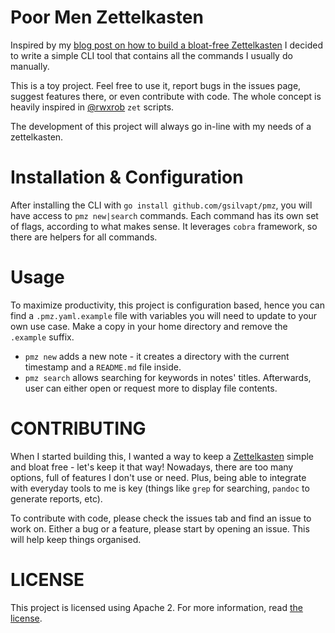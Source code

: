 # Poor Men Zettelkasten  
Inspired by my [blog post on how to build a bloat-free Zettelkasten](https://gsilvapt.me/posts/building-a-zettelkasten-the-simple-way/) 
I decided to write a simple CLI tool that contains all the commands I usually do manually.

This is a toy project. Feel free to use it, report bugs in the issues page, suggest features there, or even contribute 
with code. The whole concept is heavily inspired in [@rwxrob](https://github.com/rwxrob) `zet` scripts.

The development of this project will always go in-line with my needs of a zettelkasten.


# Installation & Configuration  
After installing the CLI with `go install github.com/gsilvapt/pmz`, you will have access to `pmz new|search` 
commands. Each command has its own set of flags, according to what makes sense. It leverages `cobra` framework, so 
there are helpers for all commands.


# Usage 
To maximize productivity, this project is configuration based, hence you can find a `.pmz.yaml.example` file with variables 
you will need to update to your own use case. Make a copy in your home directory and remove the `.example` suffix.

* `pmz new` adds a new note - it creates a directory with the current timestamp and a `README.md` file inside.
* `pmz search` allows searching for keywords in notes' titles. Afterwards, user can either open or request more to 
display file contents.


# CONTRIBUTING  
When I started building this, I wanted a way to keep a [Zettelkasten](https://zettelkasten.de/) simple and bloat free - 
let's keep it that way! Nowadays, there are too many options, full of features I don't use or need. Plus, being able to 
integrate with everyday tools to me is key (things like `grep` for searching, `pandoc` to generate reports, etc).

To contribute with code, please check the issues tab and find an issue to work on. Either a bug or a feature, please 
start by opening an issue. This will help keep things organised.


# LICENSE  
This project is licensed using Apache 2. For more information, read [the license](./LICENSE).

